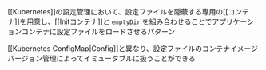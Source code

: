[[Kubernetes]]の設定管理において、設定ファイルを隠蔽する専用の[[コンテナ]]を用意し、[[Initコンテナ]]と `emptyDir` を組み合わせることでアプリケーションコンテナに設定ファイルをロードさせるパターン

[[Kubernetes ConfigMap|Config]]と異なり、設定ファイルのコンテナイメージバージョン管理によってイミュータブルに扱うことができる